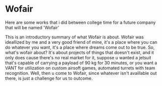 # Wofair
Here are some works that i did between college time for a future company that will be named 'Wofair'

This is an introductory summary of what Wofair is about.
Wofair was ideallized by me and a very good friend of mine, it's a place where you can do whatever you want, it's a place where dreams come out to be true.
So, what's wofair about?
It's about projects of things that doesn't exist, and it only does cause there's no real market for it, suppose u wanted a jetsuit that's capable of carrying a payload of 90 kg for
30 minutes, or you want a VANT for utilization on custom airsoft games, automated turrets with team recognition. Well, then u come to Wofair, since whatever isn't availlable out 
there, is just a challenge for us to outcome.
